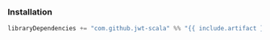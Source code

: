 ### Installation

```scala
libraryDependencies += "com.github.jwt-scala" %% "{{ include.artifact }}" % "7.1.2"
```
